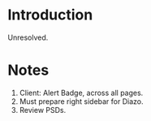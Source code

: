 Introduction
============

Unresolved.

Notes
=====

1. Client: Alert Badge, across all pages.
2. Must prepare right sidebar for Diazo.
3. Review PSDs.

